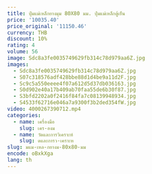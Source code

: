 ```yaml
---
title: ปุ่มแม่เหล็กยางมุม 80X80 มม. ปุ่มแม่เหล็กตู้เย็น
price: '10035.40'
price_original: '11150.46'
currency: THB
discount: 10%
rating: 4
volume: 56
image: Sdc8a3fe0035749629fb314c78d979aa6Z.jpg
images:
  - Sdc8a3fe0035749629fb314c78d979aa6Z.jpg
  - S07c318576adf428bbe88d1d4be9a11d2F.jpg
  - Sc9c5a550eeee4f07a612d5d37db036163.jpg
  - S0d902e40a17b409ab70faa55de6b30f87.jpg
  - S3bfd2202a0f2416f84fa7c08139948934.jpg
  - S4533f62716e046a7a9300f3b2ded354fW.jpg
video: 4000267390712.mp4
categories:
  - name: เครื่องมือ
    slug: เคร-องม
  - name: วัดและการวิเคราะห์
    slug: ดและการว-เคราะห
slug: มแม-เหล-กยางม-80x80-มม
encode: oBxkXga
lang: th
---
```

  